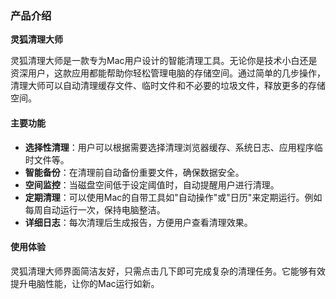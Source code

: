 ### 产品介绍

**灵狐清理大师**

灵狐清理大师是一款专为Mac用户设计的智能清理工具。无论你是技术小白还是资深用户，这款应用都能帮助你轻松管理电脑的存储空间。通过简单的几步操作，清理大师可以自动清理缓存文件、临时文件和不必要的垃圾文件，释放更多的存储空间。

#### 主要功能

- **选择性清理**：用户可以根据需要选择清理浏览器缓存、系统日志、应用程序临时文件等。
- **智能备份**：在清理前自动备份重要文件，确保数据安全。
- **空间监控**：当磁盘空间低于设定阈值时，自动提醒用户进行清理。
- **定期清理**：可以使用Mac的自带工具如"自动操作"或"日历"来定期运行。例如每周自动运行一次，保持电脑整洁。
- **详细日志**：每次清理后生成报告，方便用户查看清理效果。

#### 使用体验

灵狐清理大师界面简洁友好，只需点击几下即可完成复杂的清理任务。它能够有效提升电脑性能，让你的Mac运行如新。
